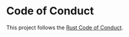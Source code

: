# Code of Conduct

This project follows the [Rust Code of Conduct](https://www.rust-lang.org/conduct.html).
